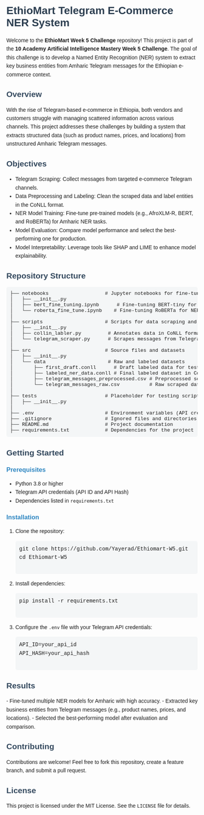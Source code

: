 <h1 style="font-family:Arial, sans-serif; color:#2C3E50;">EthioMart Telegram E-Commerce NER System</h1>

<p style="font-family:Verdana, sans-serif; font-size:14px; line-height:1.6;">
Welcome to the <strong>EthioMart Week 5 Challenge</strong> repository! This project is part of the 
<strong>10 Academy Artificial Intelligence Mastery Week 5 Challenge</strong>. The goal of this challenge is 
to develop a Named Entity Recognition (NER) system to extract key business entities from Amharic Telegram messages for the Ethiopian e-commerce context.
</p>

<h2 style="font-family:Arial, sans-serif; color:#34495E;">Overview</h2>

<p style="font-family:Verdana, sans-serif; font-size:14px; line-height:1.6;">
With the rise of Telegram-based e-commerce in Ethiopia, both vendors and customers struggle with managing scattered 
information across various channels. This project addresses these challenges by building a system that extracts structured 
data (such as product names, prices, and locations) from unstructured Amharic Telegram messages.
</p>

<h2 style="font-family:Arial, sans-serif; color:#34495E;">Objectives</h2>
<ul style="font-family:Verdana, sans-serif; font-size:14px; line-height:1.6;">
  <li>Telegram Scraping: Collect messages from targeted e-commerce Telegram channels.</li>
  <li>Data Preprocessing and Labeling: Clean the scraped data and label entities in the CoNLL format.</li>
  <li>NER Model Training: Fine-tune pre-trained models (e.g., AfroXLM-R, BERT, and RoBERTa) for Amharic NER tasks.</li>
  <li>Model Evaluation: Compare model performance and select the best-performing one for production.</li>
  <li>Model Interpretability: Leverage tools like SHAP and LIME to enhance model explainability.</li>
</ul>

<h2 style="font-family:Arial, sans-serif; color:#34495E;">Repository Structure</h2>

<pre style="font-family:Courier New, monospace; font-size:13px; background-color:#F4F6F7; padding:10px; border-radius:5px;">
├── notebooks                   # Jupyter notebooks for fine-tuning and experimentation
│   ├── __init__.py
│   ├── bert_fine_tuning.ipynb      # Fine-tuning BERT-tiny for NER tasks
│   └── roberta_fine_tune.ipynb    # Fine-tuning RoBERTa for NER tasks
│
├── scripts                     # Scripts for data scraping and labeling
│   ├── __init__.py
│   ├── collin_labler.py         # Annotates data in CoNLL format
│   └── telegram_scraper.py      # Scrapes messages from Telegram channels
│
├── src                         # Source files and datasets
│   ├── __init__.py
│   └── data                     # Raw and labeled datasets
│       ├── first_draft.conll      # Draft labeled data for testing
│       ├── labeled_ner_data.conll # Final labeled dataset in CoNLL format
│       ├── telegram_messages_preprocessed.csv # Preprocessed scraped data
│       └── telegram_messages_raw.csv          # Raw scraped data
│
├── tests                       # Placeholder for testing scripts
│   ├── __init__.py
│
├── .env                        # Environment variables (API credentials)
├── .gitignore                  # Ignored files and directories
├── README.md                   # Project documentation
├── requirements.txt            # Dependencies for the project
</pre>

<h2 style="font-family:Arial, sans-serif; color:#34495E;">Getting Started</h2>

<h3 style="font-family:Arial, sans-serif; color:#2E86C1;">Prerequisites</h3>
<ul style="font-family:Verdana, sans-serif; font-size:14px; line-height:1.6;">
  <li>Python 3.8 or higher</li>
  <li>Telegram API credentials (API ID and API Hash)</li>
  <li>Dependencies listed in <code>requirements.txt</code></li>
</ul>

<h3 style="font-family:Arial, sans-serif; color:#2E86C1;">Installation</h3>
<ol style="font-family:Verdana, sans-serif; font-size:14px; line-height:1.6;">
  <li>Clone the repository:
    <pre style="font-family:Courier New, monospace; background-color:#F4F6F7; padding:10px; border-radius:5px;">
git clone https://github.com/Yayerad/Ethiomart-W5.git
cd Ethiomart-W5
    </pre>
  </li>
  <li>Install dependencies:
    <pre style="font-family:Courier New, monospace; background-color:#F4F6F7; padding:10px; border-radius:5px;">
pip install -r requirements.txt
    </pre>
  </li>
  <li>Configure the <code>.env</code> file with your Telegram API credentials:
    <pre style="font-family:Courier New, monospace; background-color:#F4F6F7; padding:10px; border-radius:5px;">
API_ID=your_api_id
API_HASH=your_api_hash
    </pre>
  </li>
</ol>

<h2 style="font-family:Arial, sans-serif; color:#34495E;">Results</h2>

<p style="font-family:Verdana, sans-serif; font-size:14px; line-height:1.6;">
- Fine-tuned multiple NER models for Amharic with high accuracy.  
- Extracted key business entities from Telegram messages (e.g., product names, prices, and locations).  
- Selected the best-performing model after evaluation and comparison.  
</p>

<h2 style="font-family:Arial, sans-serif; color:#34495E;">Contributing</h2>

<p style="font-family:Verdana, sans-serif; font-size:14px; line-height:1.6;">
Contributions are welcome! Feel free to fork this repository, create a feature branch, and submit a pull request.
</p>

<h2 style="font-family:Arial, sans-serif; color:#34495E;">License</h2>

<p style="font-family:Verdana, sans-serif; font-size:14px; line-height:1.6;">
This project is licensed under the MIT License. See the <code>LICENSE</code> file for details.
</p>
